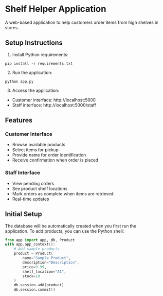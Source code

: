 # Shelf Helper Application

A web-based application to help customers order items from high shelves in stores.

## Setup Instructions

1. Install Python requirements:
```
pip install -r requirements.txt
```

2. Run the application:
```
python app.py
```

3. Access the application:
- Customer interface: http://localhost:5000
- Staff interface: http://localhost:5000/staff

## Features

### Customer Interface
- Browse available products
- Select items for pickup
- Provide name for order identification
- Receive confirmation when order is placed

### Staff Interface
- View pending orders
- See product shelf locations
- Mark orders as complete when items are retrieved
- Real-time updates

## Initial Setup

The database will be automatically created when you first run the application. To add products, you can use the Python shell:

```python
from app import app, db, Product
with app.app_context():
    # Add sample products
    product = Product(
        name="Sample Product",
        description="Description",
        price=9.99,
        shelf_location="A1",
        stock=10
    )
    db.session.add(product)
    db.session.commit()
```
